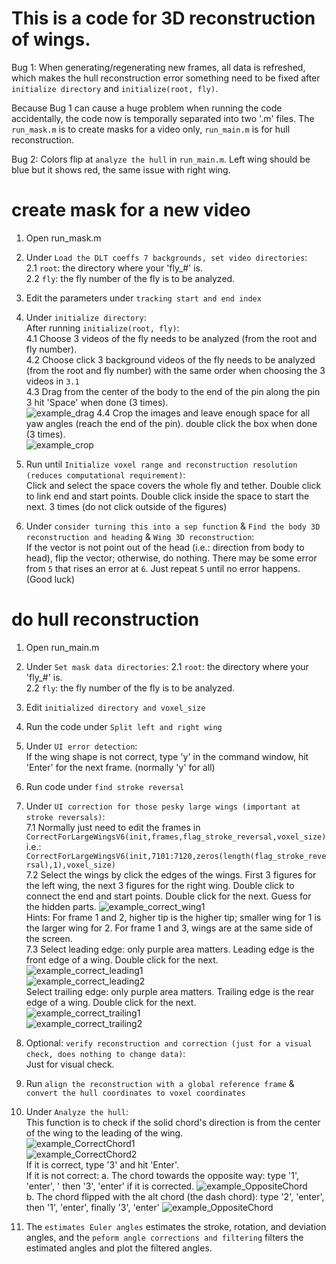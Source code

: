 # This is a code for 3D reconstruction of wings.  
Bug 1: When generating/regenerating new frames, all data is refreshed, which makes the hull reconstruction error
something need to be fixed after ```initialize directory``` and ```initialize(root, fly)```.
  
Because Bug 1 can cause a huge problem when running the code accidentally, the code now is temporally separated into two '.m' files.
The ```run_mask.m``` is to create masks for a video only, ```run_main.m``` is for hull reconstruction. 

Bug 2: Colors flip at ```analyze the hull``` in ```run_main.m```. Left wing should be blue but it shows red, the same issue with right wing.

# create mask for a new video
1. Open run_mask.m

2. Under ```Load the DLT coeffs 7 backgrounds, set video directories```:  
2.1 ```root```: the directory where your 'fly_#' is.  
2.2 ```fly```: the fly number of the fly is to be analyzed.  

3. Edit the parameters under ```tracking start and end index```  

4. Under ```initialize directory```:  
After running ```initialize(root, fly)```:  
4.1 Choose 3 videos of the fly needs to be analyzed (from the root and fly number).  
4.2 Choose click 3 background videos of the fly needs to be analyzed (from the root and fly number) 
with the same order when choosing the 3 videos in ```3.1```   
4.3 Drag from the center of the body to the end of the pin along the pin 3 hit 'Space' when done (3 times).  
![example_drag](example_figures/example_drag.png)
4.4 Crop the images and leave enough space for all yaw angles (reach the end of the pin). double click the box when done (3 times).  
![example_crop](example_figures/example_crop.png)  

5. Run until ```Initialize voxel range and reconstruction resolution (reduces computational requirement)```:  
Click and select the space covers the whole fly and tether. Double click to link end and start points. 
Double click inside the space to start the next. 3 times (do not click outside of the figures)  

6. Under ```consider turning this into a sep function``` & ```Find the body 3D reconstruction and heading``` & ```Wing 3D reconstruction```:  
If the vector is not point out of the head (i.e.: direction from body to head), flip the vector; otherwise, do nothing.
There may be some error from ```5``` that rises an error at ```6```. Just repeat ```5``` until no error happens. (Good luck)

# do hull reconstruction
1. Open run_main.m  

2. Under ```Set mask data directories```:
2.1 ```root```: the directory where your 'fly_#' is.  
2.2 ```fly```: the fly number of the fly is to be analyzed.  

3. Edit ```initialized directory and voxel_size```  

4. Run the code under ```Split left and right wing```  

5. Under ```UI error detection```:   
If the wing shape is not correct, type 'y' in the command window, hit 'Enter' for the next frame.
(normally 'y' for all)  

6. Run code under ```find stroke reversal```   

7. Under ```UI correction for those pesky large wings (important at stroke reversals)```:  
7.1 Normally just need to edit the frames in ```CorrectForLargeWingsV6(init,frames,flag_stroke_reversal,voxel_size)```  
i.e.: ```CorrectForLargeWingsV6(init,7101:7120,zeros(length(flag_stroke_reversal),1),voxel_size)```  
7.2 Select the wings by click the edges of the wings. First 3 figures for the left wing, the next 3 figures for the right wing. Double click to connect the end and start points. Double click for the next.
Guess for the hidden parts. 
![example_correct_wing1](example_figures/example_correct_wing2.png)  
Hints: For frame 1 and 2, higher tip is the higher tip; smaller wing for 1 is the larger wing for 2. For frame 1 and 3, wings are at the same side of the screen.  
7.3 Select leading edge: only purple area matters. Leading edge is the front edge of a wing. Double click for the next.  
![example_correct_leading1](example_figures/example_leading1.png)   
![example_correct_leading2](example_figures/example_leading2.png)   
Select trailing edge: only purple area matters. Trailing edge is the rear edge of a wing. Double click for the next.  
![example_correct_trailing1](example_figures/example_trailing1.png)   
![example_correct_trailing2](example_figures/example_trailing2.png)  

8. Optional: ```verify reconstruction and correction (just for a visual check, does nothing to change data)```:  
Just for visual check.

9. Run ```align the reconstruction with a global reference frame``` & ```convert the hull coordinates to voxel coordinates```  

10. Under ```Analyze the hull```:  
This function is to check if the solid chord's direction is from the center of the wing to the leading of the wing.  
![example_CorrectChord1](example_figures/example_CorrectChord1.png)  
![example_CorrectChord2](example_figures/example_CorrectChord3.png)  
If it is correct, type '3' and hit 'Enter'.  
If it is not correct: 
a. The chord towards the opposite way: type '1', 'enter', ' then '3', 'enter' if it is corrected.
![example_OppositeChord](example_figures/example_OppositeChord1.png)  
b. The chord flipped with the alt chord (the dash chord): type '2', 'enter', then '1', 'enter', finally '3', 'enter'
![example_OppositeChord](example_figures/example_WrongChord1.png)  

11. The ```estimates Euler angles``` estimates the stroke, rotation, and deviation angles, and the ```peform angle corrections and filtering``` filters the estimated angles and plot the filtered angles.

